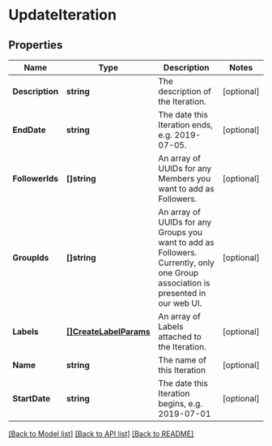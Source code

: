 # UpdateIteration

## Properties

Name | Type | Description | Notes
------------ | ------------- | ------------- | -------------
**Description** | **string** | The description of the Iteration. | [optional] 
**EndDate** | **string** | The date this Iteration ends, e.g. 2019-07-05. | [optional] 
**FollowerIds** | **[]string** | An array of UUIDs for any Members you want to add as Followers. | [optional] 
**GroupIds** | **[]string** | An array of UUIDs for any Groups you want to add as Followers. Currently, only one Group association is presented in our web UI. | [optional] 
**Labels** | [**[]CreateLabelParams**](CreateLabelParams.md) | An array of Labels attached to the Iteration. | [optional] 
**Name** | **string** | The name of this Iteration | [optional] 
**StartDate** | **string** | The date this Iteration begins, e.g. 2019-07-01 | [optional] 

[[Back to Model list]](../README.md#documentation-for-models) [[Back to API list]](../README.md#documentation-for-api-endpoints) [[Back to README]](../README.md)


